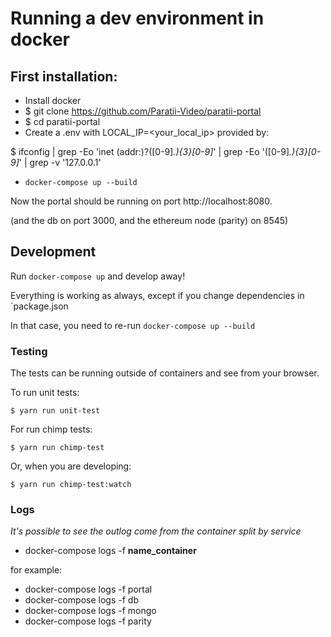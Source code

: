 # Running a dev environment in docker


## First installation:

* Install docker
* $ git clone https://github.com/Paratii-Video/paratii-portal
* $ cd paratii-portal
* Create a .env with LOCAL_IP=<your_local_ip> provided by:

$ ifconfig | grep -Eo 'inet (addr:)?([0-9]*\.){3}[0-9]*' | grep -Eo '([0-9]*\.){3}[0-9]*' | grep -v '127.0.0.1'

* `docker-compose up --build`

Now the portal should be running on port http://localhost:8080.

(and the db on port 3000, and the ethereum node (parity) on 8545)


## Development

Run `docker-compose up` and develop away!

Everything is working as always, except if you change dependencies in `package.json

In that case, you need to re-run `docker-compose up --build`

### Testing

The tests can be running outside of containers and see from your browser.

To run unit tests:

    $ yarn run unit-test

For run chimp tests:

    $ yarn run chimp-test

Or, when you are developing:

    $ yarn run chimp-test:watch


### Logs

*It's possible to see the outlog come from the container split by service*

- docker-compose logs -f **name_container**

for example:

- docker-compose logs -f portal
- docker-compose logs -f db
- docker-compose logs -f mongo
- docker-compose logs -f parity

